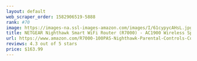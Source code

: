 ```yaml
---
layout: default 
﻿web_scraper_order: 1582906519-5888
rank: #70
image: https://images-na.ssl-images-amazon.com/images/I/61cypycAHsL.jpg
title: NETGEAR Nighthawk Smart WiFi Router (R7000) - AC1900 Wireless Speed (up to 1900 Mbps) | Up…
url: https://www.amazon.com/R7000-100PAS-Nighthawk-Parental-Controls-Compatible/dp/B00F0DD0I6/ref=zg_mw_pc_70?_encoding=UTF8&psc=1&refRID=EM7YADC22S0GE9S6JC4D
reviews: 4.3 out of 5 stars
price: $163.99 
---
```

